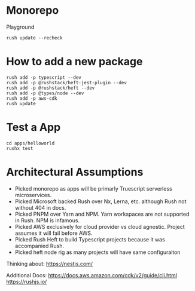 # Monorepo
Playground

```
rush update --recheck
```


# How to add a new package
```
rush add -p typescript --dev
rush add -p @rushstack/heft-jest-plugin --dev
rush add -p @rushstack/heft --dev
rush add -p @types/node --dev
rush add -p aws-cdk
rush update
```

# Test a App
```
cd apps/helloworld
rushx test
```

# Architectural Assumptions

* Picked monorepo as apps will be primarly Truescript serverless microservices.
* Picked Microsoft backed Rush over Nx, Lerna, etc. although Rush not without 404 in docs.  
* Picked PNPM over Yarn and NPM. Yarn workspaces are not supported in Rush. NPM is infamous.
* Picked AWS exclusively for cloud provider vs cloud agnostic. Project assumes it will fail before AWS. 
* Picked Rush Heft to build Typescript projects because it was accompanied Rush.
* Picked heft node rig as many projects will have same configuraiton

Thinking about:
https://nestjs.com/


Additional Docs:
https://docs.aws.amazon.com/cdk/v2/guide/cli.html
https://rushjs.io/